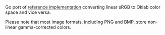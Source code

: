 Go port of
[reference implementation](https://bottosson.github.io/posts/oklab/#converting-from-linear-srgb-to-oklab)
converting linear sRGB to Oklab color space and vice versa.

Please note that most image formats, including PNG and BMP,
store non-linear gamma-corrected colors.
